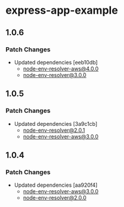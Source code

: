 # express-app-example

## 1.0.6

### Patch Changes

- Updated dependencies [eeb10db]
  - node-env-resolver-aws@4.0.0
  - node-env-resolver@3.0.0

## 1.0.5

### Patch Changes

- Updated dependencies [3a9c1cb]
  - node-env-resolver@2.0.1
  - node-env-resolver-aws@3.0.0

## 1.0.4

### Patch Changes

- Updated dependencies [aa920f4]
  - node-env-resolver-aws@3.0.0
  - node-env-resolver@2.0.0
